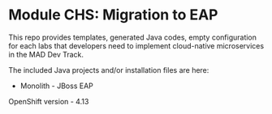 Module CHS: Migration to EAP
===

This repo provides templates, generated Java codes, empty configuration for each labs that developers need to implement cloud-native microservices in the MAD Dev Track. 

The included Java projects and/or installation files are here:

* Monolith - JBoss EAP 

OpenShift version - 4.13